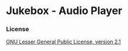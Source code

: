 # Jukebox - Audio Player

### License
[GNU Lesser General Public License, version 2.1](https://www.gnu.org/licenses/old-licenses/lgpl-2.1.html)
